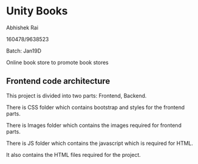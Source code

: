 # Unity Books
Abhishek Rai

160478/9638523

Batch: Jan19D

Online book store to promote book stores

## Frontend code architecture
This project is divided into two parts:
Frontend, 
Backend.

There is CSS folder which contains bootstrap and styles for the frontend parts.

There is Images folder which contains the images required for frontend parts.

There is JS folder which contains the javascript which is required for HTML.
 
It also contains the HTML files required for the project.


